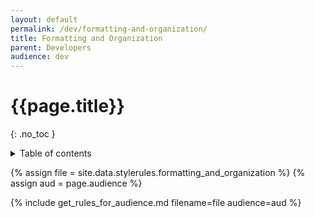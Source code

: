 ```yaml
---
layout: default
permalink: /dev/formatting-and-organization/
title: Formatting and Organization
parent: Developers
audience: dev
---
```

# {{page.title}} 
{: .no_toc }
<details markdown="block">
  <summary>
    Table of contents
  </summary>
  {: .text-delta }
- TOC
{:toc}
</details>

{% assign file = site.data.stylerules.formatting_and_organization %}
{% assign aud = page.audience %}

{% include get_rules_for_audience.md filename=file audience=aud %}